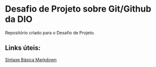 # Desafio de Projeto sobre Git/Github da DIO
Repositório criado para o Desafio de Projeto.
## Links úteis:
[Sintaxe Básica Markdown](https://www.markdownguide.org/basic-syntax/)
